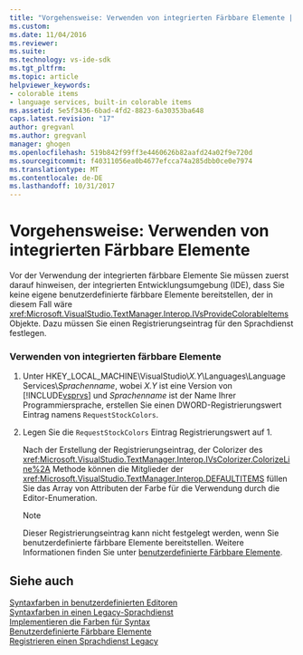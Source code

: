 ```yaml
---
title: "Vorgehensweise: Verwenden von integrierten Färbbare Elemente | Microsoft Docs"
ms.custom: 
ms.date: 11/04/2016
ms.reviewer: 
ms.suite: 
ms.technology: vs-ide-sdk
ms.tgt_pltfrm: 
ms.topic: article
helpviewer_keywords:
- colorable items
- language services, built-in colorable items
ms.assetid: 5e5f3436-6bad-4fd2-8823-6a30353ba648
caps.latest.revision: "17"
author: gregvanl
ms.author: gregvanl
manager: ghogen
ms.openlocfilehash: 519b842f99ff3e4460626b82aafd24a02f9e720d
ms.sourcegitcommit: f40311056ea0b4677efcca74a285dbb0ce0e7974
ms.translationtype: MT
ms.contentlocale: de-DE
ms.lasthandoff: 10/31/2017
---
```

# <a name="how-to-use-built-in-colorable-items"></a>Vorgehensweise: Verwenden von integrierten Färbbare Elemente
Vor der Verwendung der integrierten färbbare Elemente Sie müssen zuerst darauf hinweisen, der integrierten Entwicklungsumgebung (IDE), dass Sie keine eigene benutzerdefinierte färbbare Elemente bereitstellen, der in diesem Fall wäre <xref:Microsoft.VisualStudio.TextManager.Interop.IVsProvideColorableItems> Objekte. Dazu müssen Sie einen Registrierungseintrag für den Sprachdienst festlegen.  
  
### <a name="to-use-built-in-colorable-items"></a>Verwenden von integrierten färbbare Elemente  
  
1.  Unter HKEY_LOCAL_MACHINE\VisualStudio\\*X.Y*\Languages\Language Services\\*Sprachenname*, wobei *X.Y* ist eine Version von [!INCLUDE[vsprvs](../../code-quality/includes/vsprvs_md.md)] und *Sprachenname* ist der Name Ihrer Programmiersprache, erstellen Sie einen DWORD-Registrierungswert Eintrag namens `RequestStockColors`.  
  
2.  Legen Sie die `RequestStockColors` Eintrag Registrierungswert auf 1.  
  
     Nach der Erstellung der Registrierungseintrag, der Colorizer des <xref:Microsoft.VisualStudio.TextManager.Interop.IVsColorizer.ColorizeLine%2A> Methode können die Mitglieder der <xref:Microsoft.VisualStudio.TextManager.Interop.DEFAULTITEMS> füllen Sie das Array von Attributen der Farbe für die Verwendung durch die Editor-Enumeration.  
  
    > [!NOTE]
    >  Dieser Registrierungseintrag kann nicht festgelegt werden, wenn Sie benutzerdefinierte färbbare Elemente bereitstellen. Weitere Informationen finden Sie unter [benutzerdefinierte Färbbare Elemente](../../extensibility/internals/custom-colorable-items.md).  
  
## <a name="see-also"></a>Siehe auch  
 [Syntaxfarben in benutzerdefinierten Editoren](../../extensibility/syntax-coloring-in-custom-editors.md)   
 [Syntaxfarben in einen Legacy-Sprachdienst](../../extensibility/internals/syntax-coloring-in-a-legacy-language-service.md)   
 [Implementieren die Farben für Syntax](../../extensibility/internals/implementing-syntax-coloring.md)   
 [Benutzerdefinierte Färbbare Elemente](../../extensibility/internals/custom-colorable-items.md)   
 [Registrieren einen Sprachdienst Legacy](../../extensibility/internals/registering-a-legacy-language-service2.md)